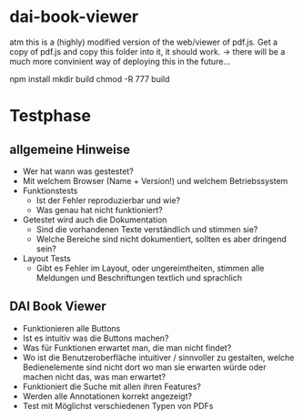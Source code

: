 # dai-book-viewer

atm this is a (highly) modified version of the web/viewer of pdf.js. Get a copy of pdf.js and copy this folder into it, it should work. -> there will be a much more convinient way of
deploying this in the future...


npm install
mkdir build
chmod -R 777 build

# Testphase

## allgemeine Hinweise
-	Wer hat wann was gestestet?
-	Mit welchem Browser (Name  + Version!) und welchem Betriebssystem
- Funktionstests
    *  Ist der Fehler reproduzierbar und wie?
    *	Was genau hat nicht funktioniert?
-	Getestet wird auch die Dokumentation
    *	Sind die vorhandenen Texte verständlich und stimmen sie?
    *	Welche Bereiche sind nicht dokumentiert, sollten es aber dringend sein?
-	Layout Tests
    *	Gibt es Fehler im Layout, oder ungereimtheiten, stimmen alle Meldungen und Beschriftungen textlich und sprachlich
    
## DAI Book Viewer
-	Funktionieren alle Buttons
-	Ist es intuitiv was die Buttons machen?
-	Was für Funktionen erwartet man, die man nicht findet? 
-	Wo ist die Benutzeroberfläche intuitiver / sinnvoller zu gestalten, welche Bedienelemente sind nicht dort wo man sie erwarten würde oder machen nicht das, was man erwartet?
-	Funktioniert die Suche mit allen ihren Features?
-	Werden alle Annotationen korrekt angezeigt?
-	Test mit Möglichst verschiedenen Typen von PDFs

